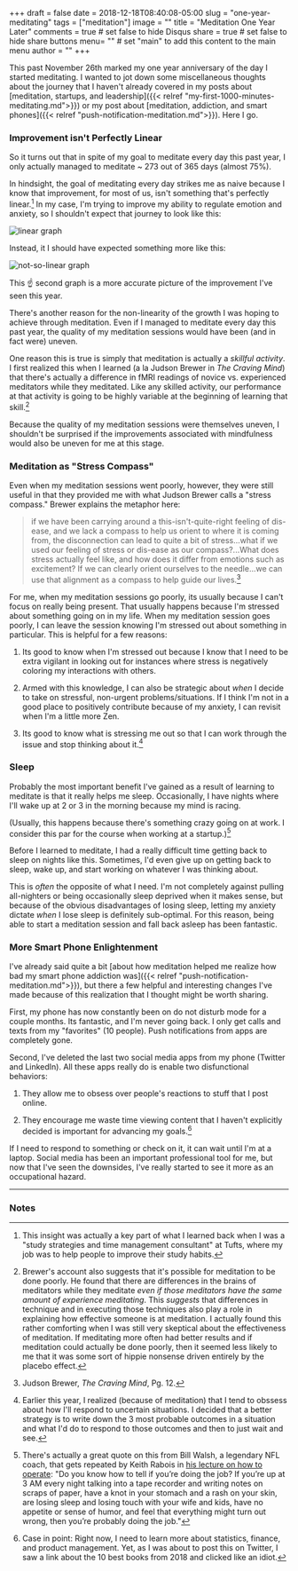 +++
draft = false
date = 2018-12-18T08:40:08-05:00
slug = "one-year-meditating"
tags = ["meditation"]
image = ""
title = "Meditation One Year Later"
comments = true	# set false to hide Disqus
share = true	# set false to hide share buttons
menu= ""		# set "main" to add this content to the main menu
author = ""
+++

This past November 26th marked my one year anniversary of the day I started meditating. I wanted to jot down some miscellaneous thoughts about the journey that I haven't already covered in my posts about [meditation, startups, and leadership]({{< relref "my-first-1000-minutes-meditating.md">}}) or my post about [meditation, addiction, and smart phones]({{< relref "push-notification-meditation.md">}}). Here I go.

### Improvement isn't Perfectly Linear

So it turns out that in spite of my goal to meditate every day this past year, I only actually managed to meditate ~ 273 out of 365 days (almost 75%).

In hindsight, the goal of meditating every day strikes me as naive because I know that improvement, for most of us, isn't something that's perfectly linear.[^1] In my case, I'm trying to improve my ability to regulate emotion and anxiety, so I shouldn't expect that journey to look like this:

![linear graph](/images/linear.png)

Instead, it I should have expected something more like this:

![not-so-linear graph](/images/not-so-linear.png)

This ☝️ second graph is a more accurate picture of the improvement I've seen this year.

There's another reason for the non-linearity of the growth I was hoping to achieve through meditation. Even if I managed to meditate every day this past year, the quality of my meditation sessions would have been (and in fact were) uneven. 

One reason this is true is simply that meditation is actually a _skillful activity_. I first realized this when I learned (a la Judson Brewer in _The Craving Mind_) that there's actually a difference in fMRI readings of novice vs. experienced meditators while they meditated. Like any skilled activity, our performance at that activity is going to be highly variable at the beginning of learning that skill.[^2] 

Because the quality of my meditation sessions were themselves uneven, I shouldn't be surprised if the improvements associated with mindfulness would also be uneven for me at this stage.

### Meditation as "Stress Compass"

Even when my meditation sessions went poorly, however, they were still useful in that they provided me with what Judson Brewer calls a "stress compass." Brewer explains the metaphor here:

>if we have been carrying around a this-isn't-quite-right feeling of dis-ease, and we lack a compass to help us orient to where it is coming from, the disconnection can lead to quite a bit of stress...what if we used our feeling of stress or dis-ease as our compass?...What does stress actually feel like, and how does it differ from emotions such as excitement? If we can clearly orient ourselves to the needle...we can use that alignment as a compass to help guide our lives.[^3]

For me, when my meditation sessions go poorly, its usually because I can't focus on really being present. That usually happens because I'm stressed about something going on in my life. When my meditation session goes poorly, I can leave the session knowing I'm stressed out about something in particular. This is helpful for a few reasons:

1. Its good to know when I'm stressed out because I know that I need to be extra vigilant in looking out for instances where stress is negatively coloring my interactions with others. 

1. Armed with this knowledge, I can also be strategic about _when_ I decide to take on stressful, non-urgent problems/situations. If I think I'm not in a good place to positively contribute because of my anxiety, I can revisit when I'm a little more Zen.

1. Its good to know what is stressing me out so that I can work through the issue and stop thinking about it.[^4]

### Sleep

Probably the most important benefit I've gained as a result of learning to meditate is that it really helps me sleep. Occasionally, I have nights where I'll wake up at 2 or 3 in the morning because my mind is racing.

(Usually, this happens because there's something crazy going on at work. I consider this par for the course when working at a startup.)[^5]

Before I learned to meditate, I had a really difficult time getting back to sleep on nights like this. Sometimes, I'd even give up on getting back to sleep, wake up, and start working on whatever I was thinking about. 

This is _often_ the opposite of what I need. I'm not completely against pulling all-nighters or being occasionally sleep deprived when it makes sense, but because of the obvious disadvantages of losing sleep, letting my anxiety dictate _when_ I lose sleep is definitely sub-optimal. For this reason, being able to start a meditation session and fall back asleep has been fantastic.

### More Smart Phone Enlightenment

I've already said quite a bit [about how meditation helped me realize how bad my smart phone addiction was]({{< relref "push-notification-meditation.md">}}), but there a few helpful and interesting changes I've made because of this realization that I thought might be worth sharing.

First, my phone has now constantly been on do not disturb mode for a couple months. Its fantastic, and I'm never going back. I only get calls and texts from my "favorites" (10 people). Push notifications from apps are completely gone.

Second, I've deleted the last two social media apps from my phone (Twitter and LinkedIn). All these apps really do is enable two disfunctional behaviors: 

1. They allow me to obsess over people's reactions to stuff that I post online.

1. They encourage me waste time viewing content that I haven't explicitly decided is important for advancing my goals.[^6]

If I need to respond to something or check on it, it can wait until I'm at a laptop. Social media has been an important professional tool for me, but now that I've seen the downsides, I've really started to see it more as an occupational hazard.

---

### Notes

[^1]: This insight was actually a key part of what I learned back when I was a "study strategies and time management consultant" at Tufts, where my job was to help people to improve their study habits.

[^2]: Brewer's account also suggests that it's possible for meditation to be done poorly. He found that there are differences in the brains of meditators while they meditate _even if those meditators have the same amount of experience meditating_. This _suggests_ that differences in technique and in executing those techniques also play a role in explaining how effective someone is at meditation. I actually found this rather comforting when I was still very skeptical about the effectiveness of meditation. If meditating more often had better results and if meditation could actually be done poorly, then it seemed less likely to me that it was some sort of hippie nonsense driven entirely by the placebo effect.

[^3]: Judson Brewer, _The Craving Mind_, Pg. 12.

[^4]: Earlier this year, I realized (because of meditation) that I tend to obssess about how I'll respond to uncertain situations. I decided that a better strategy is to write down the 3 most probable outcomes in a situation and what I'd do to respond to those outcomes and then to just wait and see.

[^5]: There's actually a great quote on this from Bill Walsh, a legendary NFL coach, that gets repeated by Keith Rabois in [his lecture on how to operate](https://www.youtube.com/watch?v=6fQHLK1aIBs): "Do you know how to tell if you’re doing the job? If you’re up at 3 AM every night talking into a tape recorder and writing notes on scraps of paper, have a knot in your stomach and a rash on your skin, are losing sleep and losing touch with your wife and kids, have no appetite or sense of humor, and feel that everything might turn out wrong, then you’re probably doing the job."

[^6]: Case in point: Right now, I need to learn more about statistics, finance, and product management. Yet, as I was about to post this on Twitter, I saw a link about the 10 best books from 2018 and clicked like an idiot.